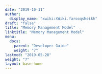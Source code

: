 ```yaml
---
date: "2019-10-11"
author:
  display_name: "xwiki:XWiki.farooqsheikh"
draft: "false"
title: "Memory Management Model"
linktitle: "Memory Management Model"
menu:
  docs:
    parent: "Developer Guide"
    weight: "7"
lastmod: "2019-05-28"
weight: "7"
layout: base-home
---
```


